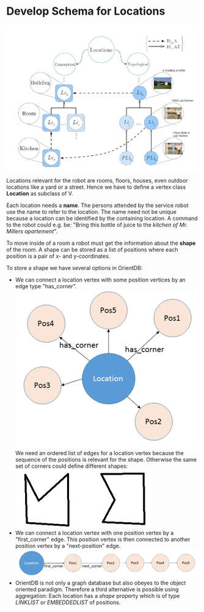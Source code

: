 # Develop Schema for Locations
![Location Hierarchy](LocationHierarchy.JPG)

Locations relevant for the robot are rooms, floors, houses, even outdoor locations like a yard or a street. Hence we have to define a vertex class **Location** as subclass of V.

Each location needs a **name**. The persons attended by the service robot use the name to refer to the location. The name need not be unique because a location can be identified by the containing location. A command to the robot could e.g. be: "Bring this bottle of juice to the *kitchen of Mr. Millers apartement*".

To move inside of a room a robot must get the information about the **shape** of the room. A shape can be stored as a list of positions where each position is a pair of x- and y-coordinates.

To store a shape we have several options in OrientDB:
* We can connect a location vertex with some position vertices by an edge type "has_corner". ![Location connected to corners](LocationPositionGraph1.png) We need an ordered list of edges for a location vertex because the sequence of the positions is relevant for the shape. Otherwise the same set of corners could define different shapes: ![two shapes](twoShapes.png)
* We can connect a location vertex with one position vertex by a "first_corner" edge. This position vertex is then connected to another position vertex by a "next-position" edge. ![Location connected to corners](LocationPositionGraph2.png)
* OrientDB is not only a graph database but also obeyes to the object oriented paradigm. Therefore a third alternative is possible using aggregation: Each location has a *shape* property which is of type *LINKLIST* or *EMBEDDEDLIST* of positions. 